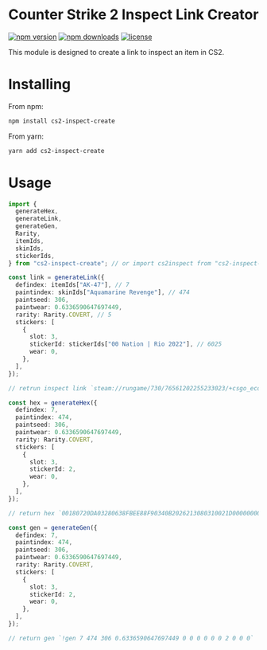# Counter Strike 2 Inspect Link Creator

[![npm version](https://img.shields.io/npm/v/cs2-inspect-create.svg)](https://www.npmjs.com/package/cs2-inspect-create)
[![npm downloads](https://img.shields.io/npm/dm/cs2-inspect-create.svg)](https://www.npmjs.com/package/cs2-inspect-create)
[![license](https://img.shields.io/npm/l/cs2-inspect-create.svg)](https://github.com/candyboyz/cs2-inspect-create/blob/main/LICENSE)

This module is designed to create a link to inspect an item in CS2.

# Installing

From npm:

```bash
npm install cs2-inspect-create
```

From yarn:

```bash
yarn add cs2-inspect-create
```

# Usage

```ts
import {
  generateHex,
  generateLink,
  generateGen,
  Rarity,
  itemIds,
  skinIds,
  stickerIds,
} from "cs2-inspect-create"; // or import cs2inspect from "cs2-inspect-create";

const link = generateLink({
  defindex: itemIds["AK-47"], // 7
  paintindex: skinIds["Aquamarine Revenge"], // 474
  paintseed: 306,
  paintwear: 0.6336590647697449,
  rarity: Rarity.COVERT, // 5
  stickers: [
    {
      slot: 3,
      stickerId: stickerIds["00 Nation | Rio 2022"], // 6025
      wear: 0,
    },
  ],
});

// retrun inspect link `steam://rungame/730/76561202255233023/+csgo_econ_action_preview%2000180720DA03280638FBEE88F90340B2026213080310021D00000000250000803F2D00000000503D5A64`

const hex = generateHex({
  defindex: 7,
  paintindex: 474,
  paintseed: 306,
  paintwear: 0.6336590647697449,
  rarity: Rarity.COVERT,
  stickers: [
    {
      slot: 3,
      stickerId: 2,
      wear: 0,
    },
  ],
});

// return hex `00180720DA03280638FBEE88F90340B2026213080310021D00000000250000803F2D00000000503D5A64`

const gen = generateGen({
  defindex: 7,
  paintindex: 474,
  paintseed: 306,
  paintwear: 0.6336590647697449,
  rarity: Rarity.COVERT,
  stickers: [
    {
      slot: 3,
      stickerId: 2,
      wear: 0,
    },
  ],
});

// return gen `!gen 7 474 306 0.6336590647697449 0 0 0 0 0 0 2 0 0 0`
```
